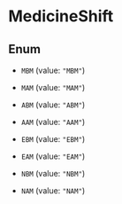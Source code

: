 
# MedicineShift

## Enum


* `MBM` (value: `"MBM"`)

* `MAM` (value: `"MAM"`)

* `ABM` (value: `"ABM"`)

* `AAM` (value: `"AAM"`)

* `EBM` (value: `"EBM"`)

* `EAM` (value: `"EAM"`)

* `NBM` (value: `"NBM"`)

* `NAM` (value: `"NAM"`)



